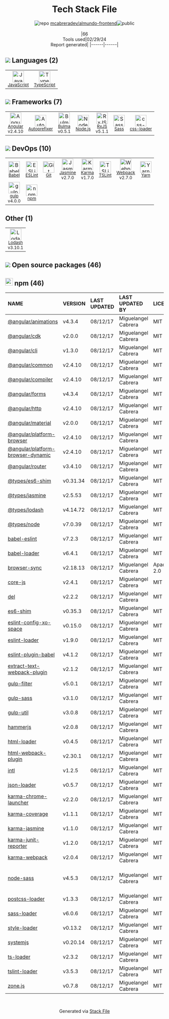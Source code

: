 <!--
&lt;--- Readme.md Snippet without images Start ---&gt;
## Tech Stack
mcabreradev/almundo-frontend is built on the following main stack:

- [JavaScript](https://developer.mozilla.org/en-US/docs/Web/JavaScript) – Languages
- [TypeScript](http://www.typescriptlang.org) – Languages
- [Angular](https://angular.io) – Javascript MVC Frameworks
- [Autoprefixer](https://github.com/postcss/autoprefixer) – CSS Pre-processors / Extensions
- [Bulma](http://bulma.io/) – Front-End Frameworks
- [Node.js](http://nodejs.org/) – Frameworks (Full Stack)
- [RxJS](http://reactivex.io/rxjs/) – Concurrency Frameworks
- [Sass](http://sass-lang.com/) – CSS Pre-processors / Extensions
- [css-loader](https://github.com/webpack-contrib/css-loader) – CSS Pre-processors / Extensions
- [Babel](http://babeljs.io/) – JavaScript Compilers
- [ESLint](http://eslint.org/) – Code Review
- [Jasmine](http://jasmine.github.io/) – Javascript Testing Framework
- [Karma](http://karma-runner.github.io/) – Browser Testing
- [TSLint](https://github.com/palantir/tslint) – Code Review
- [Webpack](http://webpack.js.org) – JS Build Tools / JS Task Runners
- [Yarn](https://yarnpkg.com/) – Front End Package Manager
- [gulp](http://gulpjs.com/) – JS Build Tools / JS Task Runners
- [Lodash](https://lodash.com) – Javascript Utilities & Libraries

Full tech stack [here](/techstack.md)

&lt;--- Readme.md Snippet without images End ---&gt;

&lt;--- Readme.md Snippet with images Start ---&gt;
## Tech Stack
mcabreradev/almundo-frontend is built on the following main stack:

- <img width='25' height='25' src='https://img.stackshare.io/service/1209/javascript.jpeg' alt='JavaScript'/> [JavaScript](https://developer.mozilla.org/en-US/docs/Web/JavaScript) – Languages
- <img width='25' height='25' src='https://img.stackshare.io/service/1612/bynNY5dJ.jpg' alt='TypeScript'/> [TypeScript](http://www.typescriptlang.org) – Languages
- <img width='25' height='25' src='https://img.stackshare.io/service/3745/cb8U-gL6_400x400.jpg' alt='Angular'/> [Angular](https://angular.io) – Javascript MVC Frameworks
- <img width='25' height='25' src='https://img.stackshare.io/service/2202/72d087642cfce6fef6f2dabec5bf49e8_400x400.png' alt='Autoprefixer'/> [Autoprefixer](https://github.com/postcss/autoprefixer) – CSS Pre-processors / Extensions
- <img width='25' height='25' src='https://img.stackshare.io/service/5204/bulma-logo.png' alt='Bulma'/> [Bulma](http://bulma.io/) – Front-End Frameworks
- <img width='25' height='25' src='https://img.stackshare.io/service/1011/n1JRsFeB_400x400.png' alt='Node.js'/> [Node.js](http://nodejs.org/) – Frameworks (Full Stack)
- <img width='25' height='25' src='https://img.stackshare.io/service/1796/984368.png' alt='RxJS'/> [RxJS](http://reactivex.io/rxjs/) – Concurrency Frameworks
- <img width='25' height='25' src='https://img.stackshare.io/service/1171/jCR2zNJV.png' alt='Sass'/> [Sass](http://sass-lang.com/) – CSS Pre-processors / Extensions
- <img width='25' height='25' src='https://img.stackshare.io/service/8074/default_d2b16fd6997fb2e164de645a34f9b8d5a880d999.png' alt='css-loader'/> [css-loader](https://github.com/webpack-contrib/css-loader) – CSS Pre-processors / Extensions
- <img width='25' height='25' src='https://img.stackshare.io/service/2739/-1wfGjNw.png' alt='Babel'/> [Babel](http://babeljs.io/) – JavaScript Compilers
- <img width='25' height='25' src='https://img.stackshare.io/service/3337/Q4L7Jncy.jpg' alt='ESLint'/> [ESLint](http://eslint.org/) – Code Review
- <img width='25' height='25' src='https://img.stackshare.io/service/831/7c0b595409af531b9cdeb07f8c513e8b.png' alt='Jasmine'/> [Jasmine](http://jasmine.github.io/) – Javascript Testing Framework
- <img width='25' height='25' src='https://img.stackshare.io/service/1420/TidYGd6a.png' alt='Karma'/> [Karma](http://karma-runner.github.io/) – Browser Testing
- <img width='25' height='25' src='https://img.stackshare.io/service/5561/303157.png' alt='TSLint'/> [TSLint](https://github.com/palantir/tslint) – Code Review
- <img width='25' height='25' src='https://img.stackshare.io/service/1682/IMG_4636.PNG' alt='Webpack'/> [Webpack](http://webpack.js.org) – JS Build Tools / JS Task Runners
- <img width='25' height='25' src='https://img.stackshare.io/service/5848/44mC-kJ3.jpg' alt='Yarn'/> [Yarn](https://yarnpkg.com/) – Front End Package Manager
- <img width='25' height='25' src='https://img.stackshare.io/service/844/iruTC031.png' alt='gulp'/> [gulp](http://gulpjs.com/) – JS Build Tools / JS Task Runners
- <img width='25' height='25' src='https://img.stackshare.io/service/2438/lodash.png' alt='Lodash'/> [Lodash](https://lodash.com) – Javascript Utilities & Libraries

Full tech stack [here](/techstack.md)

&lt;--- Readme.md Snippet with images End ---&gt;
-->
<div align="center">

# Tech Stack File
![](https://img.stackshare.io/repo.svg "repo") [mcabreradev/almundo-frontend](https://github.com/mcabreradev/almundo-frontend)![](https://img.stackshare.io/public_badge.svg "public")
<br/><br/>
|66<br/>Tools used|02/29/24 <br/>Report generated|
|------|------|
</div>

## <img src='https://img.stackshare.io/languages.svg'/> Languages (2)
<table><tr>
  <td align='center'>
  <img width='36' height='36' src='https://img.stackshare.io/service/1209/javascript.jpeg' alt='JavaScript'>
  <br>
  <sub><a href="https://developer.mozilla.org/en-US/docs/Web/JavaScript">JavaScript</a></sub>
  <br>
  <sub></sub>
</td>

<td align='center'>
  <img width='36' height='36' src='https://img.stackshare.io/service/1612/bynNY5dJ.jpg' alt='TypeScript'>
  <br>
  <sub><a href="http://www.typescriptlang.org">TypeScript</a></sub>
  <br>
  <sub></sub>
</td>

</tr>
</table>

## <img src='https://img.stackshare.io/frameworks.svg'/> Frameworks (7)
<table><tr>
  <td align='center'>
  <img width='36' height='36' src='https://img.stackshare.io/service/3745/cb8U-gL6_400x400.jpg' alt='Angular'>
  <br>
  <sub><a href="https://angular.io">Angular</a></sub>
  <br>
  <sub>v2.4.10</sub>
</td>

<td align='center'>
  <img width='36' height='36' src='https://img.stackshare.io/service/2202/72d087642cfce6fef6f2dabec5bf49e8_400x400.png' alt='Autoprefixer'>
  <br>
  <sub><a href="https://github.com/postcss/autoprefixer">Autoprefixer</a></sub>
  <br>
  <sub></sub>
</td>

<td align='center'>
  <img width='36' height='36' src='https://img.stackshare.io/service/5204/bulma-logo.png' alt='Bulma'>
  <br>
  <sub><a href="http://bulma.io/">Bulma</a></sub>
  <br>
  <sub>v0.5.1</sub>
</td>

<td align='center'>
  <img width='36' height='36' src='https://img.stackshare.io/service/1011/n1JRsFeB_400x400.png' alt='Node.js'>
  <br>
  <sub><a href="http://nodejs.org/">Node.js</a></sub>
  <br>
  <sub></sub>
</td>

<td align='center'>
  <img width='36' height='36' src='https://img.stackshare.io/service/1796/984368.png' alt='RxJS'>
  <br>
  <sub><a href="http://reactivex.io/rxjs/">RxJS</a></sub>
  <br>
  <sub>v5.1.1</sub>
</td>

<td align='center'>
  <img width='36' height='36' src='https://img.stackshare.io/service/1171/jCR2zNJV.png' alt='Sass'>
  <br>
  <sub><a href="http://sass-lang.com/">Sass</a></sub>
  <br>
  <sub></sub>
</td>

<td align='center'>
  <img width='36' height='36' src='https://img.stackshare.io/service/8074/default_d2b16fd6997fb2e164de645a34f9b8d5a880d999.png' alt='css-loader'>
  <br>
  <sub><a href="https://github.com/webpack-contrib/css-loader">css-loader</a></sub>
  <br>
  <sub></sub>
</td>

</tr>
</table>

## <img src='https://img.stackshare.io/devops.svg'/> DevOps (10)
<table><tr>
  <td align='center'>
  <img width='36' height='36' src='https://img.stackshare.io/service/2739/-1wfGjNw.png' alt='Babel'>
  <br>
  <sub><a href="http://babeljs.io/">Babel</a></sub>
  <br>
  <sub></sub>
</td>

<td align='center'>
  <img width='36' height='36' src='https://img.stackshare.io/service/3337/Q4L7Jncy.jpg' alt='ESLint'>
  <br>
  <sub><a href="http://eslint.org/">ESLint</a></sub>
  <br>
  <sub></sub>
</td>

<td align='center'>
  <img width='36' height='36' src='https://img.stackshare.io/service/1046/git.png' alt='Git'>
  <br>
  <sub><a href="http://git-scm.com/">Git</a></sub>
  <br>
  <sub></sub>
</td>

<td align='center'>
  <img width='36' height='36' src='https://img.stackshare.io/service/831/7c0b595409af531b9cdeb07f8c513e8b.png' alt='Jasmine'>
  <br>
  <sub><a href="http://jasmine.github.io/">Jasmine</a></sub>
  <br>
  <sub>v2.7.0</sub>
</td>

<td align='center'>
  <img width='36' height='36' src='https://img.stackshare.io/service/1420/TidYGd6a.png' alt='Karma'>
  <br>
  <sub><a href="http://karma-runner.github.io/">Karma</a></sub>
  <br>
  <sub>v1.7.0</sub>
</td>

<td align='center'>
  <img width='36' height='36' src='https://img.stackshare.io/service/5561/303157.png' alt='TSLint'>
  <br>
  <sub><a href="https://github.com/palantir/tslint">TSLint</a></sub>
  <br>
  <sub></sub>
</td>

<td align='center'>
  <img width='36' height='36' src='https://img.stackshare.io/service/1682/IMG_4636.PNG' alt='Webpack'>
  <br>
  <sub><a href="http://webpack.js.org">Webpack</a></sub>
  <br>
  <sub>v2.7.0</sub>
</td>

<td align='center'>
  <img width='36' height='36' src='https://img.stackshare.io/service/5848/44mC-kJ3.jpg' alt='Yarn'>
  <br>
  <sub><a href="https://yarnpkg.com/">Yarn</a></sub>
  <br>
  <sub></sub>
</td>

</tr>
<tr>
  <td align='center'>
  <img width='36' height='36' src='https://img.stackshare.io/service/844/iruTC031.png' alt='gulp'>
  <br>
  <sub><a href="http://gulpjs.com/">gulp</a></sub>
  <br>
  <sub>v4.0.0</sub>
</td>

<td align='center'>
  <img width='36' height='36' src='https://img.stackshare.io/service/1120/lejvzrnlpb308aftn31u.png' alt='npm'>
  <br>
  <sub><a href="https://www.npmjs.com/">npm</a></sub>
  <br>
  <sub></sub>
</td>

</tr>
</table>

## Other (1)
<table><tr>
  <td align='center'>
  <img width='36' height='36' src='https://img.stackshare.io/service/2438/lodash.png' alt='Lodash'>
  <br>
  <sub><a href="https://lodash.com">Lodash</a></sub>
  <br>
  <sub>v3.10.1</sub>
</td>

</tr>
</table>


## <img src='https://img.stackshare.io/group.svg' /> Open source packages (46)</h2>

## <img width='24' height='24' src='https://img.stackshare.io/service/1120/lejvzrnlpb308aftn31u.png'/> npm (46)

|NAME|VERSION|LAST UPDATED|LAST UPDATED BY|LICENSE|VULNERABILITIES|
|:------|:------|:------|:------|:------|:------|
|[@angular/animations](https://www.npmjs.com/@angular/animations)|v4.3.4|08/12/17|Miguelangel Cabrera |MIT|N/A|
|[@angular/cdk](https://www.npmjs.com/@angular/cdk)|v2.0.0|08/12/17|Miguelangel Cabrera |MIT|N/A|
|[@angular/cli](https://www.npmjs.com/@angular/cli)|v1.3.0|08/12/17|Miguelangel Cabrera |MIT|N/A|
|[@angular/common](https://www.npmjs.com/@angular/common)|v2.4.10|08/12/17|Miguelangel Cabrera |MIT|N/A|
|[@angular/compiler](https://www.npmjs.com/@angular/compiler)|v2.4.10|08/12/17|Miguelangel Cabrera |MIT|N/A|
|[@angular/forms](https://www.npmjs.com/@angular/forms)|v4.3.4|08/12/17|Miguelangel Cabrera |MIT|N/A|
|[@angular/http](https://www.npmjs.com/@angular/http)|v2.4.10|08/12/17|Miguelangel Cabrera |MIT|N/A|
|[@angular/material](https://www.npmjs.com/@angular/material)|v2.0.0|08/12/17|Miguelangel Cabrera |MIT|N/A|
|[@angular/platform-browser](https://www.npmjs.com/@angular/platform-browser)|v2.4.10|08/12/17|Miguelangel Cabrera |MIT|N/A|
|[@angular/platform-browser-dynamic](https://www.npmjs.com/@angular/platform-browser-dynamic)|v2.4.10|08/12/17|Miguelangel Cabrera |MIT|N/A|
|[@angular/router](https://www.npmjs.com/@angular/router)|v3.4.10|08/12/17|Miguelangel Cabrera |MIT|N/A|
|[@types/es6-shim](https://www.npmjs.com/@types/es6-shim)|v0.31.34|08/12/17|Miguelangel Cabrera |MIT|N/A|
|[@types/jasmine](https://www.npmjs.com/@types/jasmine)|v2.5.53|08/12/17|Miguelangel Cabrera |MIT|N/A|
|[@types/lodash](https://www.npmjs.com/@types/lodash)|v4.14.72|08/12/17|Miguelangel Cabrera |MIT|N/A|
|[@types/node](https://www.npmjs.com/@types/node)|v7.0.39|08/12/17|Miguelangel Cabrera |MIT|N/A|
|[babel-eslint](https://www.npmjs.com/babel-eslint)|v7.2.3|08/12/17|Miguelangel Cabrera |MIT|N/A|
|[babel-loader](https://www.npmjs.com/babel-loader)|v6.4.1|08/12/17|Miguelangel Cabrera |MIT|N/A|
|[browser-sync](https://www.npmjs.com/browser-sync)|v2.18.13|08/12/17|Miguelangel Cabrera |Apache-2.0|N/A|
|[core-js](https://www.npmjs.com/core-js)|v2.4.1|08/12/17|Miguelangel Cabrera |MIT|N/A|
|[del](https://www.npmjs.com/del)|v2.2.2|08/12/17|Miguelangel Cabrera |MIT|N/A|
|[es6-shim](https://www.npmjs.com/es6-shim)|v0.35.3|08/12/17|Miguelangel Cabrera |MIT|N/A|
|[eslint-config-xo-space](https://www.npmjs.com/eslint-config-xo-space)|v0.15.0|08/12/17|Miguelangel Cabrera |MIT|N/A|
|[eslint-loader](https://www.npmjs.com/eslint-loader)|v1.9.0|08/12/17|Miguelangel Cabrera |MIT|N/A|
|[eslint-plugin-babel](https://www.npmjs.com/eslint-plugin-babel)|v4.1.2|08/12/17|Miguelangel Cabrera |MIT|N/A|
|[extract-text-webpack-plugin](https://www.npmjs.com/extract-text-webpack-plugin)|v2.1.2|08/12/17|Miguelangel Cabrera |MIT|N/A|
|[gulp-filter](https://www.npmjs.com/gulp-filter)|v5.0.1|08/12/17|Miguelangel Cabrera |MIT|N/A|
|[gulp-sass](https://www.npmjs.com/gulp-sass)|v3.1.0|08/12/17|Miguelangel Cabrera |MIT|N/A|
|[gulp-util](https://www.npmjs.com/gulp-util)|v3.0.8|08/12/17|Miguelangel Cabrera |MIT|N/A|
|[hammerjs](https://www.npmjs.com/hammerjs)|v2.0.8|08/12/17|Miguelangel Cabrera |MIT|N/A|
|[html-loader](https://www.npmjs.com/html-loader)|v0.4.5|08/12/17|Miguelangel Cabrera |MIT|N/A|
|[html-webpack-plugin](https://www.npmjs.com/html-webpack-plugin)|v2.30.1|08/12/17|Miguelangel Cabrera |MIT|N/A|
|[intl](https://www.npmjs.com/intl)|v1.2.5|08/12/17|Miguelangel Cabrera |MIT|N/A|
|[json-loader](https://www.npmjs.com/json-loader)|v0.5.7|08/12/17|Miguelangel Cabrera |MIT|N/A|
|[karma-chrome-launcher](https://www.npmjs.com/karma-chrome-launcher)|v2.2.0|08/12/17|Miguelangel Cabrera |MIT|N/A|
|[karma-coverage](https://www.npmjs.com/karma-coverage)|v1.1.1|08/12/17|Miguelangel Cabrera |MIT|N/A|
|[karma-jasmine](https://www.npmjs.com/karma-jasmine)|v1.1.0|08/12/17|Miguelangel Cabrera |MIT|N/A|
|[karma-junit-reporter](https://www.npmjs.com/karma-junit-reporter)|v1.2.0|08/12/17|Miguelangel Cabrera |MIT|N/A|
|[karma-webpack](https://www.npmjs.com/karma-webpack)|v2.0.4|08/12/17|Miguelangel Cabrera |MIT|N/A|
|[node-sass](https://www.npmjs.com/node-sass)|v4.5.3|08/12/17|Miguelangel Cabrera |MIT|[CVE-2020-24025](https://github.com/advisories/GHSA-r8f7-9pfq-mjmv) (Moderate)<br/>[](https://github.com/advisories/GHSA-9v62-24cr-58cx) (Moderate)|
|[postcss-loader](https://www.npmjs.com/postcss-loader)|v1.3.3|08/12/17|Miguelangel Cabrera |MIT|N/A|
|[sass-loader](https://www.npmjs.com/sass-loader)|v6.0.6|08/12/17|Miguelangel Cabrera |MIT|N/A|
|[style-loader](https://www.npmjs.com/style-loader)|v0.13.2|08/12/17|Miguelangel Cabrera |MIT|N/A|
|[systemjs](https://www.npmjs.com/systemjs)|v0.20.14|08/12/17|Miguelangel Cabrera |MIT|N/A|
|[ts-loader](https://www.npmjs.com/ts-loader)|v2.3.2|08/12/17|Miguelangel Cabrera |MIT|N/A|
|[tslint-loader](https://www.npmjs.com/tslint-loader)|v3.5.3|08/12/17|Miguelangel Cabrera |MIT|N/A|
|[zone.js](https://www.npmjs.com/zone.js)|v0.7.8|08/12/17|Miguelangel Cabrera |MIT|N/A|

<br/>
<div align='center'>

Generated via [Stack File](https://github.com/marketplace/stack-file)
